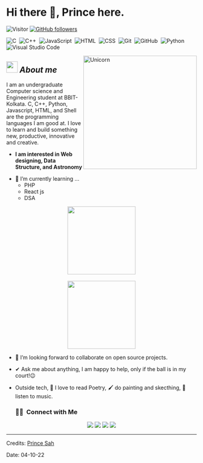 # Hi there 👋, Prince here. 
![Visitor](https://visitor-badge.laobi.icu/badge?page_id=Princesah09.repoName) [![GitHub followers](https://img.shields.io/github/followers/Princesah09.svg?style=social&label=Follow)](https://github.com/PrinceSah09?tab=following)<br/>


![C](https://img.shields.io/badge/-C-05122A?style=flat&logo=C&logoColor=A8B9CC)&nbsp;
![C++](https://img.shields.io/badge/-C++-05122A?style=flat&logo=C%2B%2B&logoColor=00599C)&nbsp;
![JavaScript](https://img.shields.io/badge/-JavaScript-05122A?style=flat&logo=javascript)&nbsp;
![HTML](https://img.shields.io/badge/-HTML-05122A?style=flat&logo=HTML5)&nbsp;
![CSS](https://img.shields.io/badge/-CSS-05122A?style=flat&logo=CSS3&logoColor=1572B6)&nbsp;
![Git](https://img.shields.io/badge/-Git-05122A?style=flat&logo=git)&nbsp;
![GitHub](https://img.shields.io/badge/-GitHub-05122A?style=flat&logo=github)&nbsp;
![Python](https://img.shields.io/badge/-Python-05122A?style=flat&logo=python)\
![Visual Studio Code](https://img.shields.io/badge/-Visual%20Studio%20Code-05122A?style=flat&logo=visual-studio-code&logoColor=007ACC)&nbsp;

<!--
**Prince sah** is a ✨ _special_ ✨ repository because its `README.md` (this file) appears on your GitHub profile.
-->

<img align="right" width=300px alt="Unicorn" src="https://38.media.tumblr.com/b4b946f24a5dfa5a29434181c38a99ed/tumblr_n7e1i6Kx1Q1tbhzhno1_500.gif" />

  ## <img src="https://media.tenor.com/Tf2gGEZhtEcAAAAC/quby-dancing.gif" width="30px">&nbsp;***About me***

I am an undergraduate Computer science and Engineering student at BBIT-Kolkata. C, C++, Python, Javascript, HTML, and Shell are the programming languages I am good at. I love to learn and build something new, productive, innovative and creative.
* **I am interested in Web designing, Data Structure, and Astronomy**
- 🌱 I’m currently learning ...
  - PHP
  - React js
  - DSA
  
  
<p align="center">
<a href="https://github.com/Princesah09">
  <img height="180em" src="https://github-readme-stats-eight-theta.vercel.app/api?username=Princesah09&show_icons=true&theme=algolia&include_all_commits=true&count_private=true"/>
  <br/>
    <br/>   
  <img height="180em" src="https://github-readme-stats-eight-theta.vercel.app/api/top-langs/?username=Princesah09&layout=compact&langs_count=8&theme=algolia&include_all_commits=true&count_private=true"/>
</a>
</p>


- 👯 I’m looking forward to collaborate on open source projects.
- ✔ Ask me about anything, I am happy to help, only if the ball is in my court!😉<br>
- Outside tech, 📖 I love to read Poetry, 🖌️ do painting and skecthing, 🎵 listen to music.


  ### 🤝🏻 &nbsp;Connect with Me

<p align="center">
<a href="https://www.linkedin.com/in/princesah/"><img src="https://img.shields.io/badge/- ?style=flat&logo=Linkedin&logoColor=white"/></a>
<a href="pbaba7001@gmail.com"><img src="https://img.shields.io/badge/- ?style=flat&logo=Gmail&logoColor=white"/></a>
<a href="https://www.instagram.com/prncsah007/"><img src="https://img.shields.io/badge/- ?style=flat&logo=Instagram&logoColor=white"/></a>
<a href="[https://www.facebook.com/rafael.azizov.503/](https://www.facebook.com/profile.php?id=100016711262734)"><img src="https://img.shields.io/badge/- ?style=flat&logo=Facebook&logoColor=white"/></a>
</p>


---------------------------------------------------------------------------------------------------------------------
Credits: <a href="https://github.com/Princesah08">Prince Sah</a>

Date: 04-10-22
